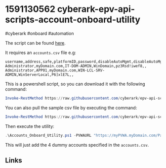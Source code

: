 # 1591130562 cyberark-epv-api-scripts-account-onboard-utility
#cyberark #onboard #automation

The script can be found [here](https://github.com/cyberark/epv-api-scripts/tree/master/Account%20Onboard%20Utility).

It requires an `accounts.csv` file e.g:
```cvs
username,address,safe,platformID,password,disableAutoMgmt,disableAutoMgmtReason
Administrator,myDomain.com,IT-DOM-ADMIN,WinDomain,pz3Rsd!iwef8,,
Administrator,APP01.myDomain.com,WIN-LCL-SRV-ADMIN,WinServerLocal,P6]xlE7L,,
```


This is a powershell script, so you can download it with the following command:
```powershell
Invoke-RestMethod https://raw.githubusercontent.com/cyberark/epv-api-scripts/master/Account%20Onboard%20Utility/Accounts_Onboard_Utility.ps1 | Set-Content -Path ./Accounts_Onboard_Utility.ps1
```

You can also pull the sample csv file by executing the command:
```powershell
Invoke-RestMethod https://raw.githubusercontent.com/cyberark/epv-api-scripts/master/Account%20Onboard%20Utility/sample_accounts.csv | Set-Content -Path "./account.csv"
```


Then execute the utility:
```powershell
.\Accounts_Onboard_Utility.ps1 -PVWAURL "https://myPVWA.myDomain.com/PasswordVault"  -CsvPath .\accounts.csv -Create
```

This will just add the 4 dummy accounts specified in the `accounts.csv`.


## Links
